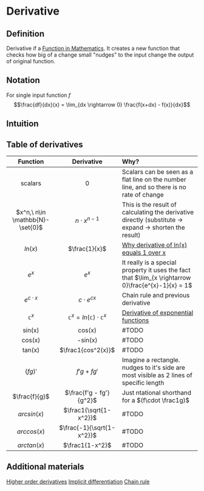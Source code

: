 # Derivative
## Definition
Derivative if a [Function in Mathematics](Function%20in%20Mathematics.md). It creates a new function that checks how big of a change small "nudges" to the input change the output of original function.

## Notation
For single input function $f$ 
$$\frac{df}{dx}(x) = \lim_{dx \rightarrow 0}  \frac{f(x+dx) - f(x)}{dx}$$

## Intuition

## Table of derivatives
| Function | Derivative | Why? |
| :-: | :-: | :- |
| scalars | 0 | Scalars can be seen as a flat line on the number line, and so there is no rate of change |
| $x^n,\ n\in \mathbb{N}-\set{0}$ | $n\cdot x^{n-1}$ | This is the result of calculating the derivative directly (substitute $\rightarrow$ expand $\rightarrow$ shorten the result) |
| $ln(x)$ | $\frac{1}{x}$ | [Why derivative of ln(x) equals 1 over x](Why%20derivative%20of%20ln(x)%20equals%201%20over%20x.md) |
| $e^x$ | $e^x$ | It really is a special property it uses the fact that $\lim_{x \rightarrow 0}\frac{e^{x}-1}{x} = 1$|
| $e^{c\cdot x}$ | $c\cdot e^{cx}$ | Chain rule and previous derivative |
| $\mathbb{c}^{x}$ |$\mathbb{c}^{x} = ln(\mathbb{c})\cdot \mathbb{c}^{x}$ | [Derivative of exponential functions](Derivative%20of%20exponential%20functions.md)|
| sin(x) | cos(x) | #TODO |
| cos(x) | -sin(x) | #TODO |
| tan(x) |$\frac1{cos^2(x)}$|#TODO|
|$(fg)'$|$f'g + fg'$|Imagine a rectangle. nudges to it's side are most visible as 2 lines of specific length|
|$\frac{f}{g}$|$\frac{f'g - fg'}{g^2}$|Just ntational shorthand for a $(f\cdot \frac1g)$|
|$arcsin(x)$|$\frac1{\sqrt{1-x^2}}$| #TODO |
|$arccos(x)$|$\frac{-1}{\sqrt{1-x^2}}$| #TODO |
|$arctan(x)$|$\frac1{1-x^2}$| #TODO |


## Additional materials
[Higher order derivatives](Higher%20order%20derivatives.md) 
[Implicit differentiation](Implicit%20differentiation.md)
[Chain rule](Chain%20rule.md)
